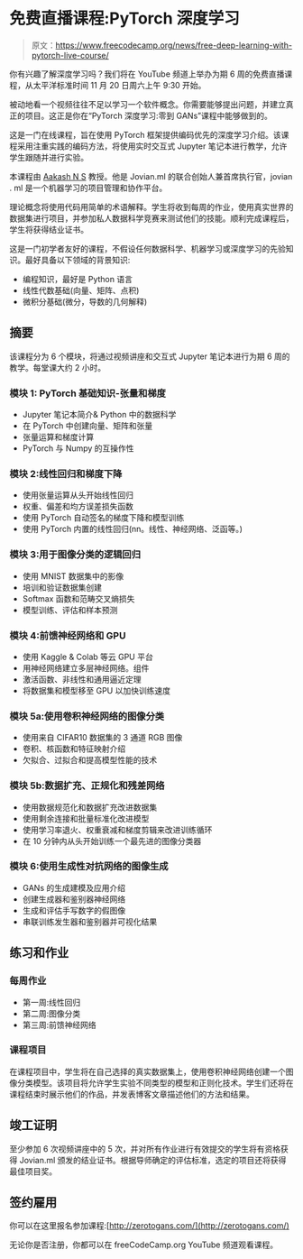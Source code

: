 # 免费直播课程:PyTorch 深度学习

> 原文：<https://www.freecodecamp.org/news/free-deep-learning-with-pytorch-live-course/>

你有兴趣了解深度学习吗？我们将在 YouTube 频道上举办为期 6 周的免费直播课程，从太平洋标准时间 11 月 20 日周六上午 9:30 开始。

被动地看一个视频往往不足以学习一个软件概念。你需要能够提出问题，并建立真正的项目。这正是你在“PyTorch 深度学习:零到 GANs”课程中能够做到的。

这是一门在线课程，旨在使用 PyTorch 框架提供编码优先的深度学习介绍。该课程采用注重实践的编码方法，将使用实时交互式 Jupyter 笔记本进行教学，允许学生跟随并进行实验。

本课程由 [Aakash N S](https://twitter.com/aakashns) 教授。他是 Jovian.ml 的联合创始人兼首席执行官，jovian . ml 是一个机器学习的项目管理和协作平台。

理论概念将使用代码用简单的术语解释。学生将收到每周的作业，使用真实世界的数据集进行项目，并参加私人数据科学竞赛来测试他们的技能。顺利完成课程后，学生将获得结业证书。

这是一门初学者友好的课程，不假设任何数据科学、机器学习或深度学习的先验知识。最好具备以下领域的背景知识:

*   编程知识，最好是 Python 语言
*   线性代数基础(向量、矩阵、点积)
*   微积分基础(微分，导数的几何解释)

## 摘要

该课程分为 6 个模块，将通过视频讲座和交互式 Jupyter 笔记本进行为期 6 周的教学。每堂课大约 2 小时。

### 模块 1: PyTorch 基础知识-张量和梯度

*   Jupyter 笔记本简介& Python 中的数据科学
*   在 PyTorch 中创建向量、矩阵和张量
*   张量运算和梯度计算
*   PyTorch 与 Numpy 的互操作性

### 模块 2:线性回归和梯度下降

*   使用张量运算从头开始线性回归
*   权重、偏差和均方误差损失函数
*   使用 PyTorch 自动签名的梯度下降和模型训练
*   使用 PyTorch 内置的线性回归(nn。线性、神经网络、泛函等。)

### 模块 3:用于图像分类的逻辑回归

*   使用 MNIST 数据集中的影像
*   培训和验证数据集创建
*   Softmax 函数和范畴交叉熵损失
*   模型训练、评估和样本预测

### 模块 4:前馈神经网络和 GPU

*   使用 Kaggle & Colab 等云 GPU 平台
*   用神经网络建立多层神经网络。组件
*   激活函数、非线性和通用逼近定理
*   将数据集和模型移至 GPU 以加快训练速度

### 模块 5a:使用卷积神经网络的图像分类

*   使用来自 CIFAR10 数据集的 3 通道 RGB 图像
*   卷积、核函数和特征映射介绍
*   欠拟合、过拟合和提高模型性能的技术

### 模块 5b:数据扩充、正规化和残差网络

*   使用数据规范化和数据扩充改进数据集
*   使用剩余连接和批量标准化改进模型
*   使用学习率退火、权重衰减和梯度剪辑来改进训练循环
*   在 10 分钟内从头开始训练一个最先进的图像分类器

### 模块 6:使用生成性对抗网络的图像生成

*   GANs 的生成建模及应用介绍
*   创建生成器和鉴别器神经网络
*   生成和评估手写数字的假图像
*   串联训练发生器和鉴别器并可视化结果

## 练习和作业

### 每周作业

*   第一周:线性回归
*   第二周:图像分类
*   第三周:前馈神经网络

### 课程项目

在课程项目中，学生将在自己选择的真实数据集上，使用卷积神经网络创建一个图像分类模型。该项目将允许学生实验不同类型的模型和正则化技术。学生们还将在课程结束时展示他们的作品，并发表博客文章描述他们的方法和结果。

## 竣工证明

至少参加 6 次视频讲座中的 5 次，并对所有作业进行有效提交的学生将有资格获得 Jovian.ml 颁发的结业证书。根据导师确定的评估标准，选定的项目还将获得最佳项目奖。

## 签约雇用

你可以在这里报名参加课程:[http://zerotogans.com/](http://zerotogans.com/)

无论你是否注册，你都可以在 freeCodeCamp.org YouTube 频道观看课程。